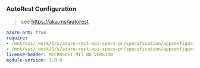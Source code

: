 ### AutoRest Configuration

> see https://aka.ms/autorest

``` yaml
azure-arm: true
require:
- /mnt/vss/_work/1/s/azure-rest-api-specs-pr/specification/appconfiguration/resource-manager/readme.md
- /mnt/vss/_work/1/s/azure-rest-api-specs-pr/specification/appconfiguration/resource-manager/readme.go.md
license-header: MICROSOFT_MIT_NO_VERSION
module-version: 3.0.0
```